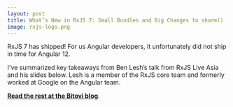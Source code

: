 ```yaml
---
layout: post
title: What’s New in RxJS 7: Small Bundles and Big Changes to share()
image: rxjs-logo.png
---
```


RxJS 7 has shipped! For us Angular developers, it unfortunately did not ship in time for Angular 12.

I've summarized key takeaways from Ben Lesh’s talk from RxJS Live Asia and his slides below. Lesh is a member of the RxJS core team and formerly worked at Google on the Angular team.

**[Read the rest at the Bitovi blog](https://www.bitovi.com/blog/whats-new-in-rxjs-7-small-bundles-and-big-changes-to-share)**.